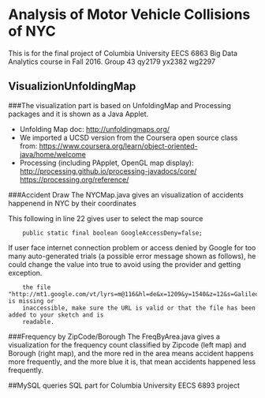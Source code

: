 # Analysis of Motor Vehicle Collisions of NYC
This is for the final project of Columbia University EECS 6863 Big Data Analytics course in Fall 2016.
Group 43
qy2179
yx2382
wg2297

## VisualizionUnfoldingMap

###The visualization part is based on UnfoldingMap and Processing packages and it is shown as a Java Applet.
* Unfolding Map doc: http://unfoldingmaps.org/
* We imported a UCSD version from the Coursera open source class from: https://www.coursera.org/learn/object-oriented-java/home/welcome
* Processing (including PApplet, OpenGL map display): http://processing.github.io/processing-javadocs/core/ 
https://processing.org/reference/

###Accident Draw
The NYCMap.java gives an visualization of accidents happenend in NYC by their coordinates

This following in line 22 gives user to select the map source
```
	public static final boolean GoogleAccessDeny=false;
```
If user face internet connection problem or access denied by Google for too many auto-generated trials (a possible error message shown as follows), he could change the value into true to avoid using the provider and getting exception.
```
	the file "http://mt1.google.com/vt/lyrs=m@116&hl=de&x=1209&y=1540&z=12&s=Galileo" is missing or 
    inaccessible, make sure the URL is valid or that the file has been added to your sketch and is
    readable.
```

###Frequency by ZipCode/Borough
The FreqByArea.java gives a visualization for the frequency count classified by Zipcode (left map) and Borough (right map), and the more red in the area means accident happens more frequently, and the more blue it is, that mean accidents happened less frequently.

##MySQL queries
SQL part for Columbia University EECS 6893 project
